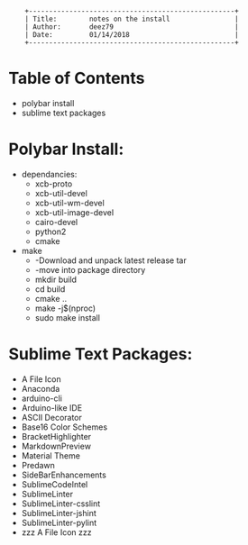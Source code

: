         +---------------------------------------------------+
        | Title:        notes on the install                |
        | Author:       deez79                              |
        | Date:         01/14/2018                          |
        +---------------------------------------------------+

# Table of Contents
* polybar install
* sublime text packages

# Polybar Install:
* dependancies:
    * xcb-proto
    * xcb-util-devel
    * xcb-util-wm-devel
    * xcb-util-image-devel
    * cairo-devel
    * python2
    * cmake
* make
    * -Download and unpack latest release tar
    * -move into package directory
    * mkdir build
    * cd build
    * cmake ..
    * make -j$(nproc)
    * sudo make install

# Sublime Text Packages:
* A File Icon
* Anaconda
* arduino-cli
* Arduino-like IDE
* ASCII Decorator
* Base16 Color Schemes
* BracketHighlighter
* MarkdownPreview
* Material Theme
* Predawn
* SideBarEnhancements
* SublimeCodeIntel
* SublimeLinter
* SublimeLinter-csslint
* SublimeLinter-jshint
* SublimeLinter-pylint
* zzz A File Icon zzz


